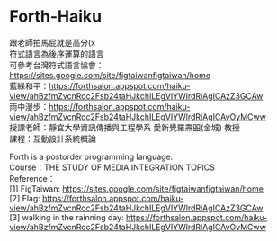 # Forth-Haiku
跟老師拍馬屁就是高分(x  
符式語言為後序運算的語言  
可參考台灣符式語言協會：https://sites.google.com/site/figtaiwanfigtaiwan/home  
藍綠和平：https://forthsalon.appspot.com/haiku-view/ahBzfmZvcnRoc2Fsb24taHJkchILEgVIYWlrdRiAgICAzZ3GCAw  
雨中漫步：https://forthsalon.appspot.com/haiku-view/ahBzfmZvcnRoc2Fsb24taHJkchILEgVIYWlrdRiAgICAvOyMCww  
授課老師：靜宜大學資訊傳播與工程學系 愛新覺羅燾昍(金城) 教授  
課程：互動設計系統概論  
  
  
Forth is a postorder programming language.  
Course：THE STUDY OF MEDIA INTEGRATION TOPICS  
Reference：  
[1] FigTaiwan: https://sites.google.com/site/figtaiwanfigtaiwan/home  
[2] Flag: https://forthsalon.appspot.com/haiku-view/ahBzfmZvcnRoc2Fsb24taHJkchILEgVIYWlrdRiAgICAzZ3GCAw  
[3] walking in the rainning day: https://forthsalon.appspot.com/haiku-view/ahBzfmZvcnRoc2Fsb24taHJkchILEgVIYWlrdRiAgICAvOyMCww 
